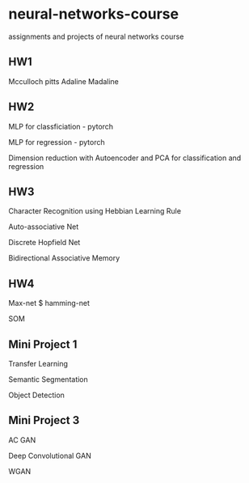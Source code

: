 # neural-networks-course
assignments and projects of neural networks course 

## HW1

Mcculloch pitts
Adaline
Madaline

## HW2

MLP for classficiation - pytorch 

MLP for regression - pytorch

Dimension reduction with Autoencoder and PCA for classification and regression

## HW3

Character Recognition using Hebbian Learning Rule

Auto-associative Net

Discrete Hopfield Net

Bidirectional Associative Memory

## HW4

Max-net $ hamming-net

SOM


## Mini Project 1

Transfer Learning

Semantic Segmentation

Object Detection

## Mini Project 3

AC GAN

Deep Convolutional GAN

WGAN






